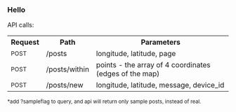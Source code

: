<h3>Hello</h3>

<p>API calls:</p>
<table>
	<tr>
		<th>Request</th>
		<th>Path</th>
		<th>Parameters</th>
	</tr>
	<tr>
		<td><small>POST</small></td>
		<td>/posts</td>
		<td>longitude, latitude, page</td>
	</tr>
	<tr>
		<td><small>POST</small></td>
		<td>/posts/within</td>
		<td>points - the array of 4 coordinates (edges of the map)</td>
	</tr>
	<tr>
		<td><small>POST</small></td>
		<td>/posts/new</td>
		<td>longitude, latitude, message, device_id</td>
	</tr>
</table>

<p><small>*add ?sampleflag to query, and api will return only sample posts, instead of real.</small></p>